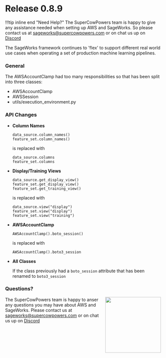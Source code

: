 # Release 0.8.9

!!!tip inline end "Need Help?"
    The SuperCowPowers team is happy to give any assistance needed when setting up AWS and SageWorks. So please contact us at [sageworks@supercowpowers.com](mailto:sageworks@supercowpowers.com) or on chat us up on [Discord](https://discord.gg/WHAJuz8sw8) 

The SageWorks framework continues to 'flex' to support different real world use cases when operating a set of production machine learning pipelines.

### General
The AWSAccountClamp had too many responsibilities so that has been split into three classes:

- AWSAccountClamp
- AWSSession
- utils/execution_environment.py

### API Changes
- **Column Names**

	```
	data_source.column_names()
	feature_set.column_names()
	```
	is replaced with
	
	```
	data_source.columns
	feature_set.columns
   ```

- **Display/Training Views**

	```
	data_source.get_display_view()
	feature_set.get_display_view()
	feature_set.get_training_view()
	```
	is replaced with
	
	```
	data_source.view("display")
	feature_set.view("display")
	feature_set.view("training")
   ```

- **AWSAccountClamp**

	```
	AWSAccountClamp().boto_session()
	```
	is replaced with
	
	```
	AWSAccountClamp().boto3_session
   ```
- **All Classes**

    If the class previously had a `boto_session` attribute that has been renamed to `boto3_session`
      
### Questions?
<img align="right" src="../../images/scp.png" width="180">

The SuperCowPowers team is happy to anser any questions you may have about AWS and SageWorks. Please contact us at [sageworks@supercowpowers.com](mailto:sageworks@supercowpowers.com) or on chat us up on [Discord](https://discord.gg/WHAJuz8sw8) 


